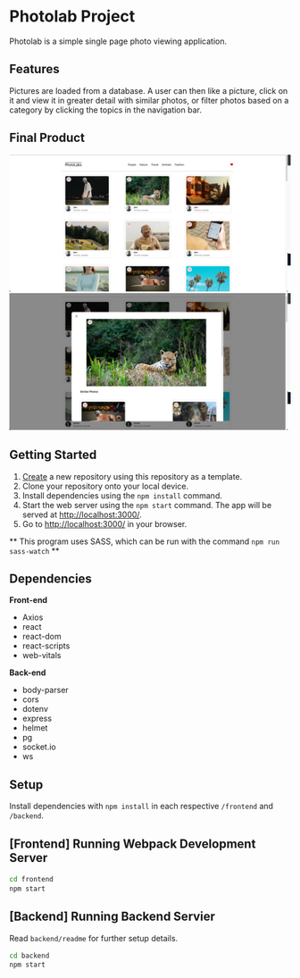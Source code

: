 # Photolab Project

Photolab is a simple single page photo viewing application.

## Features

Pictures are loaded from a database. A user can then like a picture, click on it and view it in greater detail with similar photos, or filter photos based on a category by clicking the topics in the navigation bar.

## Final Product

!["Main page of website"](https://github.com/oMnotopia/photolabs-starter/blob/main/docs/Screenshot%202023-06-19%20at%202.16.19%20PM.png?raw=true)
!["Modal view of website"](https://github.com/oMnotopia/photolabs-starter/blob/main/docs/Screenshot%202023-06-19%20at%202.16.39%20PM.png?raw=true)

## Getting Started

1. [Create](https://docs.github.com/en/repositories/creating-and-managing-repositories/creating-a-repository-from-a-template) a new repository using this repository as a template.
2. Clone your repository onto your local device.
3. Install dependencies using the `npm install` command.
3. Start the web server using the `npm start` command. The app will be served at <http://localhost:3000/>.
4. Go to <http://localhost:3000/> in your browser.

** This program uses SASS, which can be run with the command `npm run sass-watch` **

## Dependencies

**Front-end**
- Axios
- react
- react-dom
- react-scripts
- web-vitals

**Back-end**
- body-parser
- cors
- dotenv
- express
- helmet
- pg
- socket.io
- ws

## Setup

Install dependencies with `npm install` in each respective `/frontend` and `/backend`.

## [Frontend] Running Webpack Development Server

```sh
cd frontend
npm start
```

## [Backend] Running Backend Servier

Read `backend/readme` for further setup details.

```sh
cd backend
npm start
```
